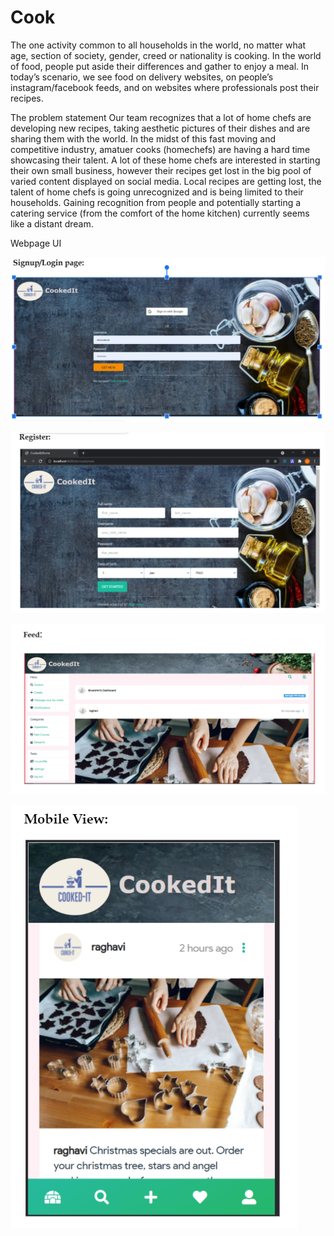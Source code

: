 # Cook

The one activity common to all households in the world, no matter what age, section of society, gender, creed or nationality is cooking. In the world of food, people put aside their differences and gather to enjoy a meal. In today’s scenario, we see food on delivery websites, on people’s instagram/facebook feeds, and on websites where professionals post their recipes.

The problem statement Our team recognizes that a lot of home chefs are developing new recipes, taking aesthetic pictures of their dishes and are sharing them with the world. In the midst of this fast moving and competitive industry, amatuer cooks (homechefs) are having a hard time showcasing their talent. A lot of these home chefs are interested in starting their own small business, however their recipes get lost in the big pool of varied content displayed on social media. Local recipes are getting lost, the talent of home chefs is going unrecognized and is being limited to their households. Gaining recognition from people and potentially starting a catering service (from the comfort of the home kitchen) currently seems like a distant dream.

Webpage UI

![alt text](https://github.com/gautamgoku/Cook/blob/master/imgs/Capture.PNG?raw=true)

![alt text](https://github.com/gautamgoku/Cook/blob/master/imgs/Capture2.PNG?raw=true)

![alt text](https://github.com/gautamgoku/Cook/blob/master/imgs/Capture3.PNG?raw=true)

![alt text](https://github.com/gautamgoku/Cook/blob/master/imgs/Capture4.PNG?raw=true)

